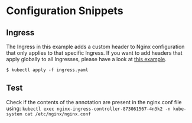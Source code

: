 # Configuration Snippets

## Ingress

The Ingress in this example adds a custom header to Nginx configuration that only applies to that specific Ingress. If you want to add headers that apply globally to all Ingresses, please have a look at [this example](../custom-headers/README.md).

```console
$ kubectl apply -f ingress.yaml
```

## Test

Check if the contents of the annotation are present in the nginx.conf file using:
`kubectl exec nginx-ingress-controller-873061567-4n3k2 -n kube-system cat /etc/nginx/nginx.conf`
